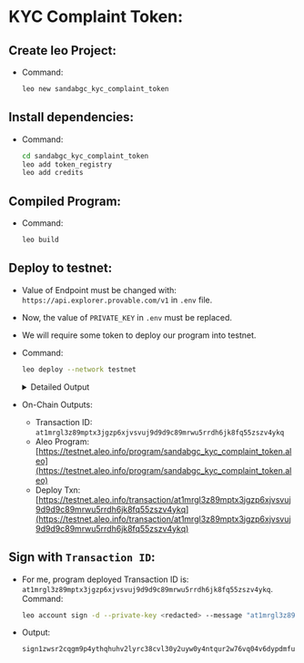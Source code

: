 # KYC Complaint Token:

## Create leo Project:
- Command:
    ```sh
    leo new sandabgc_kyc_complaint_token
    ```

## Install dependencies:
- Command:
    ```sh
    cd sandabgc_kyc_complaint_token
    leo add token_registry
    leo add credits
    ```

## Compiled Program:
- Command:
    ```sh
    leo build
    ```

## Deploy to testnet:
- Value of Endpoint must be changed with: `https://api.explorer.provable.com/v1` in `.env` file.
- Now, the value of `PRIVATE_KEY` in `.env` must be replaced.
- We will require some token to deploy our program into testnet.

- Command:
    ```sh
    leo deploy --network testnet
    ```
    
    <details><summary> Detailed Output </summary><blockquote>

    ~~~sh
    Leo ✅ Compiled 'sandabgc_kyc_complaint_token.aleo' into Aleo instructions
    📦 Creating deployment transaction for 'sandabgc_kyc_complaint_token.aleo'...
    Base deployment cost for 'sandabgc_kyc_complaint_token.aleo' is 10.203575 credits.

    +-----------------------------------+----------------+
    | sandabgc_kyc_complaint_token.aleo | Cost (credits) |
    +-----------------------------------+----------------+
    | Transaction Storage               | 4.423000       |
    +-----------------------------------+----------------+
    | Program Synthesis                 | 4.780575       |
    +-----------------------------------+----------------+
    | Namespace                         | 1.000000       |
    +-----------------------------------+----------------+
    | Priority Fee                      | 0.000000       |
    +-----------------------------------+----------------+
    | Total                             | 10.203575      |
    +-----------------------------------+----------------+

    Your current public balance is 12.125933 credits.

    ? Do you want to submit deployment of program `sandabgc_kyc_complaint_token.aleo.aleo` to network testnet via endpoint https://api.explorer.provabl
    ✔ Do you want to submit deployment of program `sandabgc_kyc_complaint_token.aleo.aleo` to network testnet via endpoint https://api.explorer.provable.com/v1 using address aleo1jtytwx08t49pzupghcwrdf99q44q0a002fx5na6mpsx08y7xpqrsfrf6sx? · yes
    ✅ Created deployment transaction for 'sandabgc_kyc_complaint_token.aleo'

    Broadcasting transaction to https://api.explorer.provable.com/v1/testnet/transaction/broadcast...

    ⌛ Deployment at1mrgl3z89mptx3jgzp6xjvsvuj9d9d9c89mrwu5rrdh6jk8fq55zszv4ykq ('sandabgc_kyc_complaint_token.aleo') has been broadcast to https://api.explorer.provable.com/v1/testnet/transaction/broadcast.
    ~~~

    </blockquote></details>

- On-Chain Outputs: 
    - Transaction ID: `at1mrgl3z89mptx3jgzp6xjvsvuj9d9d9c89mrwu5rrdh6jk8fq55zszv4ykq`
    - Aleo Program: [https://testnet.aleo.info/program/sandabgc_kyc_complaint_token.aleo](https://testnet.aleo.info/program/sandabgc_kyc_complaint_token.aleo)
    - Deploy Txn: [https://testnet.aleo.info/transaction/at1mrgl3z89mptx3jgzp6xjvsvuj9d9d9c89mrwu5rrdh6jk8fq55zszv4ykq](https://testnet.aleo.info/transaction/at1mrgl3z89mptx3jgzp6xjvsvuj9d9d9c89mrwu5rrdh6jk8fq55zszv4ykq) 


## Sign with `Transaction ID`:
- For me, program deployed Transaction ID is: `at1mrgl3z89mptx3jgzp6xjvsvuj9d9d9c89mrwu5rrdh6jk8fq55zszv4ykq`. Command:
    ```sh
    leo account sign -d --private-key <redacted> --message "at1mrgl3z89mptx3jgzp6xjvsvuj9d9d9c89mrwu5rrdh6jk8fq55zszv4ykq" --raw
    ```
- Output:
    ```sh
    sign1zwsr2cqgm9p4ythqhuhv2lyrc38cvl30y2uyw0y4ntqur2w76vq04v6dypdmfun528f56n77lx278uwrygtv40qedl5tux8kxy4ujq4zagrt29qtpw7qxv39ajtn8yxgyk093n6ah79jvpv2l3kfnalnz9kryey36lgje05a8hr7qzv6zl3mgpr6qrkvuvd62hpf0233gahpy4unrs4
    ```